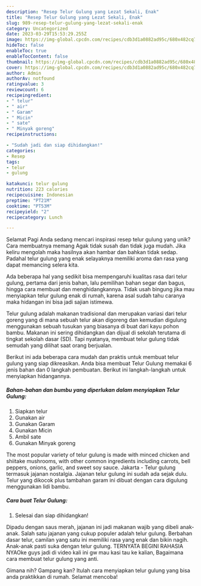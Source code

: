 ```yaml
---
description: "Resep Telur Gulung yang Lezat Sekali, Enak"
title: "Resep Telur Gulung yang Lezat Sekali, Enak"
slug: 989-resep-telur-gulung-yang-lezat-sekali-enak
category: Uncategorized
date: 2023-03-29T15:53:29.255Z
image: https://img-global.cpcdn.com/recipes/cdb3d1a0882ad95c/680x482cq70/telur-gulung-foto-resep-utama.jpg
hideToc: false
enableToc: true
enableTocContent: false
thumbnail: https://img-global.cpcdn.com/recipes/cdb3d1a0882ad95c/680x482cq70/telur-gulung-foto-resep-utama.jpg
cover: https://img-global.cpcdn.com/recipes/cdb3d1a0882ad95c/680x482cq70/telur-gulung-foto-resep-utama.jpg
author: Admin
authorAv: notfound
ratingvalue: 3
reviewcount: 6
recipeingredient:
- " telur"
- " air"
- " Garam"
- " Micin"
- " sate"
- " Minyak goreng"
recipeinstructions:

- "Sudah jadi dan siap dihidangkan!"
categories:
- Resep
tags:
- telur
- gulung

katakunci: telur gulung 
nutrition: 223 calories
recipecuisine: Indonesian
preptime: "PT21M"
cooktime: "PT53M"
recipeyield: "2"
recipecategory: Lunch

---
```



Selamat Pagi Anda sedang mencari inspirasi resep telur gulung yang unik? Cara membuatnya memang Agak tidak susah dan tidak juga mudah. Jika keliru mengolah maka hasilnya akan hambar dan bahkan tidak sedap. Padahal telur gulung yang enak selayaknya memiliki aroma dan rasa yang dapat memancing selera kita.


Ada beberapa hal yang sedikit bisa mempengaruhi kualitas rasa dari telur gulung, pertama dari jenis bahan, lalu pemilihan bahan segar dan bagus, hingga cara membuat dan menghidangkannya. Tidak usah bingung jika mau menyiapkan telur gulung enak di rumah, karena asal sudah tahu caranya maka hidangan ini bisa jadi sajian istimewa.

Telur gulung adalah makanan tradisional dan merupakan variasi dari telur goreng yang di mana sebuah telur akan digoreng dan kemudian digulung menggunakan sebuah tusukan yang biasanya di buat dari kayu pohon bambu. Makanan ini sering dihidangkan dan dijual di sekolah terutama di tingkat sekolah dasar (SD). Tapi nyatanya, membuat telur gulung tidak semudah yang dilihat saat orang berjualan.


Berikut ini ada beberapa cara mudah dan praktis untuk membuat telur gulung yang siap dikreasikan. Anda bisa membuat Telur Gulung memakai 6 jenis bahan dan 0 langkah pembuatan. Berikut ini langkah-langkah untuk menyiapkan hidangannya.

<!--inarticleads1-->

##### Bahan-bahan dan bumbu yang diperlukan dalam menyiapkan Telur Gulung:

1. Siapkan  telur
1. Gunakan  air
1. Gunakan  Garam
1. Gunakan  Micin
1. Ambil  sate
1. Gunakan  Minyak goreng


The most popular variety of telur gulung is made with minced chicken and shiitake mushrooms, with other common ingredients including carrots, bell peppers, onions, garlic, and sweet soy sauce. Jakarta - Telur gulung termasuk jajanan nostalgia. Jajanan telur gulung ini sudah ada sejak dulu. Telur yang dikocok plus tambahan garam ini dibuat dengan cara digulung menggunakan lidi bambu. 

<!--inarticleads2-->

##### Cara buat Telur Gulung:


1. Selesai dan siap dihidangkan!

Dipadu dengan saus merah, jajanan ini jadi makanan wajib yang dibeli anak-anak. Salah satu jajanan yang cukup populer adalah telur gulung. Berbahan dasar telur, camilan yang satu ini memiliki rasa yang enak dan bikin nagih. Anak-anak pasti suka dengan telur gulung. TERNYATA BEGINI RAHASIA NYAOke guys jadi di video kali ini gw mau kasi tau ke kalian, Bagaimana cara membuat telur gulung yang anti. 

Gimana nih? Gampang kan? Itulah cara menyiapkan telur gulung yang bisa anda praktikkan di rumah. Selamat mencoba!
